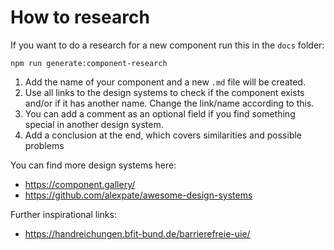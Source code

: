# How to research

If you want to do a research for a new component run this in the `docs` folder:

```shell
npm run generate:component-research
```

1. Add the name of your component and a new `.md` file will be created.
2. Use all links to the design systems to check if the component exists and/or if it has another name. Change the link/name according to this.
3. You can add a comment as an optional field if you find something special in another design system.
4. Add a conclusion at the end, which covers similarities and possible problems

You can find more design systems here:

-   <https://component.gallery/>
-   <https://github.com/alexpate/awesome-design-systems>

Further inspirational links:

- <https://handreichungen.bfit-bund.de/barrierefreie-uie/>
